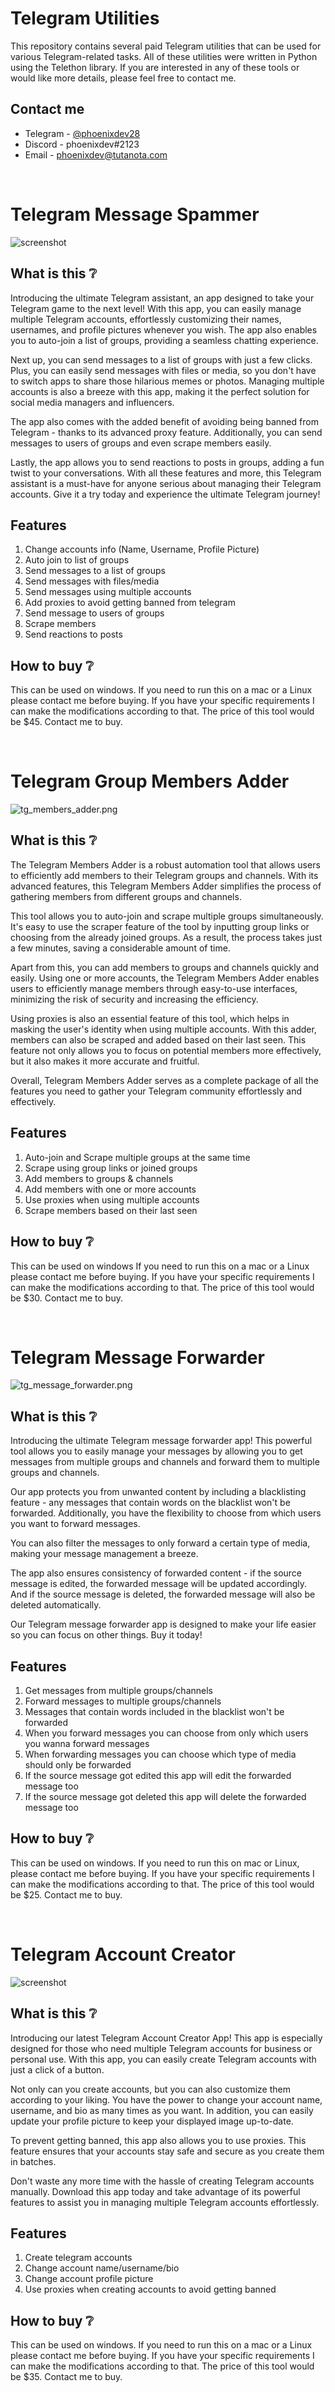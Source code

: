 # Telegram Utilities

<p>This repository contains several paid Telegram utilities that can be used for various Telegram-related tasks. All of these utilities were written in Python using the Telethon library. If you are interested in any of these tools or would like more details, please feel free to contact me.</p>

## Contact me
- Telegram - [@phoenixdev28](https://t.me/phoenixdev28)
- Discord - phoenixdev#2123
- Email - [phoenixdev@tutanota.com](mailto:phoenixdev@tutanota.com)

<br>

# Telegram Message Spammer

<img src="./images/tg_dm_spammer_gui.png" alt="screenshot">

## What is this ❔
Introducing the ultimate Telegram assistant, an app designed to take your Telegram game to the next level! With this app, you can easily manage multiple Telegram accounts, effortlessly customizing their names, usernames, and profile pictures whenever you wish. The app also enables you to auto-join a list of groups, providing a seamless chatting experience.

Next up, you can send messages to a list of groups with just a few clicks. Plus, you can easily send messages with files or media, so you don't have to switch apps to share those hilarious memes or photos. Managing multiple accounts is also a breeze with this app, making it the perfect solution for social media managers and influencers.

The app also comes with the added benefit of avoiding being banned from Telegram - thanks to its advanced proxy feature. Additionally, you can send messages to users of groups and even scrape members easily.

Lastly, the app allows you to send reactions to posts in groups, adding a fun twist to your conversations. With all these features and more, this Telegram assistant is a must-have for anyone serious about managing their Telegram accounts. Give it a try today and experience the ultimate Telegram journey!

## Features
1. Change accounts info (Name, Username, Profile Picture)
2. Auto join to list of groups
3. Send messages to a list of groups
4. Send messages with files/media
5. Send messages using multiple accounts
6. Add proxies to avoid getting banned from telegram
7. Send message to users of groups
8. Scrape members
9. Send reactions to posts

## How to buy ❔
This can be used on windows. If you need to run this on a mac or a Linux please contact me before buying. If you have your specific requirements I can make the modifications according to that. The price of this tool would be $45. Contact me to buy.

<br>

# Telegram Group Members Adder

<img src="./images/tg_members_adder.png" alt="tg_members_adder.png">

## What is this ❔
The Telegram Members Adder is a robust automation tool that allows users to efficiently add members to their Telegram groups and channels. With its advanced features, this Telegram Members Adder simplifies the process of gathering members from different groups and channels.

This tool allows you to auto-join and scrape multiple groups simultaneously. It's easy to use the scraper feature of the tool by inputting group links or choosing from the already joined groups. As a result, the process takes just a few minutes, saving a considerable amount of time.

Apart from this, you can add members to groups and channels quickly and easily. Using one or more accounts, the Telegram Members Adder enables users to efficiently manage members through easy-to-use interfaces, minimizing the risk of security and increasing the efficiency.

Using proxies is also an essential feature of this tool, which helps in masking the user's identity when using multiple accounts. With this adder, members can also be scraped and added based on their last seen. This feature not only allows you to focus on potential members more effectively, but it also makes it more accurate and fruitful.

Overall, Telegram Members Adder serves as a complete package of all the features you need to gather your Telegram community effortlessly and effectively.

## Features
1. Auto-join and Scrape multiple groups at the same time
2. Scrape using group links or joined groups
3. Add members to groups & channels
4. Add members with one or more accounts
5. Use proxies when using multiple accounts
6. Scrape members based on their last seen



## How to buy ❔
This can be used on windows If you need to run this on a mac or a Linux please contact me before buying. If you have your specific requirements I can make the modifications according to that. The price of this tool would be $30. Contact me to buy.

<br>

# Telegram Message Forwarder

<img src="./images/tg_message_forwarder.png" alt="tg_message_forwarder.png">

## What is this ❔
Introducing the ultimate Telegram message forwarder app! This powerful tool allows you to easily manage your messages by allowing you to get messages from multiple groups and channels and forward them to multiple groups and channels.

Our app protects you from unwanted content by including a blacklisting feature - any messages that contain words on the blacklist won't be forwarded. Additionally, you have the flexibility to choose from which users you want to forward messages.

You can also filter the messages to only forward a certain type of media, making your message management a breeze.

The app also ensures consistency of forwarded content - if the source message is edited, the forwarded message will be updated accordingly. And if the source message is deleted, the forwarded message will also be deleted automatically.

Our Telegram message forwarder app is designed to make your life easier so you can focus on other things. Buy it today!

## Features
1. Get messages from multiple groups/channels
2. Forward messages to multiple groups/channels
3. Messages that contain words included in the blacklist won't be forwarded
4. When you forward messages you can choose from only which users you wanna forward messages
5. When forwarding messages you can choose which type of media should only be forwarded
6. If the source message got edited this app will edit the forwarded message too
7. If the source message got deleted this app will delete the forwarded message too

## How to buy ❔
This can be used on windows. If you need to run this on mac or Linux, please contact me before buying. If you have your specific requirements I can make the modifications according to that. The price of this tool would be $25. Contact me to buy.

<br>

# Telegram Account Creator

<img src="./images/tg_account_creator.png" alt="screenshot">

## What is this ❔
Introducing our latest Telegram Account Creator App! This app is especially designed for those who need multiple Telegram accounts for business or personal use. With this app, you can easily create Telegram accounts with just a click of a button.

Not only can you create accounts, but you can also customize them according to your liking. You have the power to change your account name, username, and bio as many times as you want. In addition, you can easily update your profile picture to keep your displayed image up-to-date.

To prevent getting banned, this app also allows you to use proxies. This feature ensures that your accounts stay safe and secure as you create them in batches.

Don't waste any more time with the hassle of creating Telegram accounts manually. Download this app today and take advantage of its powerful features to assist you in managing multiple Telegram accounts effortlessly.

## Features
1. Create telegram accounts
2. Change account name/username/bio
3. Change account profile picture
4. Use proxies when creating accounts to avoid getting banned

## How to buy ❔
This can be used on windows. If you need to run this on a mac or a Linux please contact me before buying. If you have your specific requirements I can make the modifications according to that. The price of this tool would be $35. Contact me to buy.


